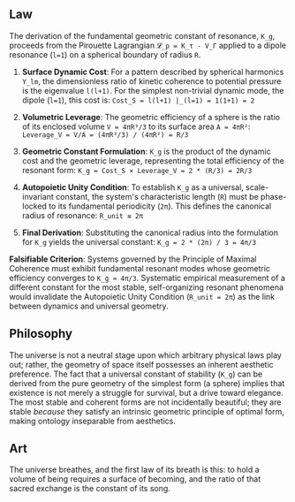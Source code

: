 ## Law
The derivation of the fundamental geometric constant of resonance, `Κ_g`, proceeds from the Pirouette Lagrangian `𝓛_p = K_τ - V_Γ` applied to a dipole resonance (`l=1`) on a spherical boundary of radius `R`.

1.  **Surface Dynamic Cost**: For a pattern described by spherical harmonics `Y_lm`, the dimensionless ratio of kinetic coherence to potential pressure is the eigenvalue `l(l+1)`. For the simplest non-trivial dynamic mode, the dipole (`l=1`), this cost is:
    `Cost_S = l(l+1) |_(l=1) = 1(1+1) = 2`

2.  **Volumetric Leverage**: The geometric efficiency of a sphere is the ratio of its enclosed volume `V = 4πR³/3` to its surface area `A = 4πR²`:
    `Leverage_V = V/A = (4πR³/3) / (4πR²) = R/3`

3.  **Geometric Constant Formulation**: `Κ_g` is the product of the dynamic cost and the geometric leverage, representing the total efficiency of the resonant form:
    `Κ_g = Cost_S × Leverage_V = 2 * (R/3) = 2R/3`

4.  **Autopoietic Unity Condition**: To establish `Κ_g` as a universal, scale-invariant constant, the system's characteristic length (`R`) must be phase-locked to its fundamental periodicity (`2π`). This defines the canonical radius of resonance:
    `R_unit ≡ 2π`

5.  **Final Derivation**: Substituting the canonical radius into the formulation for `Κ_g` yields the universal constant:
    `Κ_g = 2 * (2π) / 3 = 4π/3`

**Falsifiable Criterion**: Systems governed by the Principle of Maximal Coherence must exhibit fundamental resonant modes whose geometric efficiency converges to `Κ_g ≈ 4π/3`. Systematic empirical measurement of a different constant for the most stable, self-organizing resonant phenomena would invalidate the Autopoietic Unity Condition (`R_unit = 2π`) as the link between dynamics and universal geometry.

## Philosophy
The universe is not a neutral stage upon which arbitrary physical laws play out; rather, the geometry of space itself possesses an inherent aesthetic preference. The fact that a universal constant of stability (`Κ_g`) can be derived from the pure geometry of the simplest form (a sphere) implies that existence is not merely a struggle for survival, but a drive toward elegance. The most stable and coherent forms are not incidentally beautiful; they are stable *because* they satisfy an intrinsic geometric principle of optimal form, making ontology inseparable from aesthetics.

## Art
The universe breathes, and the first law of its breath is this: to hold a volume of being requires a surface of becoming, and the ratio of that sacred exchange is the constant of its song.